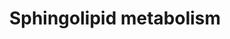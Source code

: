 ---
annotations:
- type: Pathway Ontology
  value: sphingolipid metabolic pathway
authors:
- ReactomeTeam
- Anwesha
- Fehrhart
description: 'Sphingolipids are derivatives of long chain sphingoid bases such as
  sphingosine (trans-1,3-dihydroxy 2-amino-4-octadecene), an 18-carbon unsaturated
  amino alcohol which is the most abundant sphingoid base in mammals. Amide linkage
  of a fatty acid to sphingosine yields ceramides. Esterification of phosphocholine
  to ceramides yields sphingomyelin, and ceramide glycosylation yields glycosylceramides.
  Introduction of sialic acid residues yields gangliosides. These molecules appear
  to be essential components of cell membranes, and intermediates in the pathways
  of sphingolipid synthesis and breakdown modulate processes including apoptosis and
  T cell trafficking.<p>While sphingolipids are abundant in a wide variety of foodstuffs,
  these dietary molecules are mostly degraded by the intestinal flora and intestinal
  enzymes. The body primarily depends on de novo synthesis for its sphingolipid supply
  (Hannun and Obeid 2008; Merrill 2002). De novo synthesis proceeds in four steps:
  the condensation of palmitoyl-CoA and serine to form 3-ketosphinganine, the reduction
  of 3-ketosphinganine to sphinganine, the acylation of sphinganine with a long-chain
  fatty acyl CoA to form dihydroceramide, and the desaturation of dihydroceramide
  to form ceramide.<p>Other sphingolipids involved in signaling are derived from ceramide
  and its biosynthetic intermediates. These include sphinganine (dihydrosphingosine)
  1-phosphate, phytoceramide, sphingosine, and sphingosine 1-phosphate.<p>Sphingomyelin
  is synthesized in a single step in the membrane of the Golgi apparatus from ceramides
  generated in the endoplasmic reticulum (ER) membrane and transferred to the Golgi
  by CERT (ceramide transfer protein), an isoform of COL4A3BP that is associated with
  the ER membrane as a complex with PPM1L (protein phosphatase 1-like) and VAPA or
  VAPB (VAMP-associated proteins A or B). Sphingomyelin synthesis appears to be regulated
  primarily at the level of this transport process through the reversible phosphorylation
  of CERT (Saito et al. 2008).<br>  View original pathway at [http://www.reactome.org/PathwayBrowser/#DIAGRAM=428157
  Reactome].'
last-edited: 2021-01-25
organisms:
- Homo sapiens
redirect_from:
- /index.php/Pathway:WP2788
- /instance/WP2788
schema-jsonld:
- '@context': https://schema.org/
  '@id': https://wikipathways.github.io/pathways/WP2788.html
  '@type': Dataset
  creator:
    '@type': Organization
    name: WikiPathways
  description: 'Sphingolipids are derivatives of long chain sphingoid bases such as
    sphingosine (trans-1,3-dihydroxy 2-amino-4-octadecene), an 18-carbon unsaturated
    amino alcohol which is the most abundant sphingoid base in mammals. Amide linkage
    of a fatty acid to sphingosine yields ceramides. Esterification of phosphocholine
    to ceramides yields sphingomyelin, and ceramide glycosylation yields glycosylceramides.
    Introduction of sialic acid residues yields gangliosides. These molecules appear
    to be essential components of cell membranes, and intermediates in the pathways
    of sphingolipid synthesis and breakdown modulate processes including apoptosis
    and T cell trafficking.<p>While sphingolipids are abundant in a wide variety of
    foodstuffs, these dietary molecules are mostly degraded by the intestinal flora
    and intestinal enzymes. The body primarily depends on de novo synthesis for its
    sphingolipid supply (Hannun and Obeid 2008; Merrill 2002). De novo synthesis proceeds
    in four steps: the condensation of palmitoyl-CoA and serine to form 3-ketosphinganine,
    the reduction of 3-ketosphinganine to sphinganine, the acylation of sphinganine
    with a long-chain fatty acyl CoA to form dihydroceramide, and the desaturation
    of dihydroceramide to form ceramide.<p>Other sphingolipids involved in signaling
    are derived from ceramide and its biosynthetic intermediates. These include sphinganine
    (dihydrosphingosine) 1-phosphate, phytoceramide, sphingosine, and sphingosine
    1-phosphate.<p>Sphingomyelin is synthesized in a single step in the membrane of
    the Golgi apparatus from ceramides generated in the endoplasmic reticulum (ER)
    membrane and transferred to the Golgi by CERT (ceramide transfer protein), an
    isoform of COL4A3BP that is associated with the ER membrane as a complex with
    PPM1L (protein phosphatase 1-like) and VAPA or VAPB (VAMP-associated proteins
    A or B). Sphingomyelin synthesis appears to be regulated primarily at the level
    of this transport process through the reversible phosphorylation of CERT (Saito
    et al. 2008).<br>  View original pathway at [http://www.reactome.org/PathwayBrowser/#DIAGRAM=428157
    Reactome].'
  keywords:
  - 'SUMF2 '
  - GM1
  - 'CERS4 '
  - Globoside
  - multiphospho-CERT:PPM1L:VAPA/B trimer
  - CPE
  - Gb3Cer
  - active STS dimer
  - 'ASAH2 '
  - 'NADP+ '
  - 'opaganib '
  - (Rhodopsin-like
  - 'VAPB '
  - PRKD1,2,3
  - 'SUMF1 '
  - ST-CoA
  - NADH
  - SMPD4:Mg2+
  - SAMD8
  - 'SPTSSB '
  - NAD(P)H
  - PPAP2
  - GLTPD1
  - 'ARSH '
  - 'GD2 '
  - 'OxA-ARSK '
  - ASAH1
  - NEU3
  - 'GM3 '
  - 'NADH '
  - HEXA,B
  - SGPP
  - 'ARSK '
  - 'Ca2+ '
  - SO4(2-)
  - 'OxA-ARSB '
  - GSL
  - 'STS '
  - 'OxA-ARSF '
  - 'SGPP2 '
  - LacCer
  - BGAL
  - 'ASAH1(22-142) '
  - 'CERS2 '
  - 'PPAP2B '
  - Pi
  - 'OxA-ARSE '
  - 'OxA-ARSH '
  - 'SGPP1 '
  - NADP+
  - B4GALNT1 dimer
  - 'ARSA(448-507) '
  - 'CERA '
  - ALDH3B2
  - 'ARSF '
  - HD2NAL
  - SUMF1
  - receptors)
  - PPAP2A
  - 'ARSG '
  - O2
  - 'PXLP-K379-SPTLC2 '
  - 'NADPH '
  - 'GLA '
  - ESYT1:ESYT2:ESYT3
  - UDP
  - 'ORMDL3 '
  - Class A/1
  - Glc
  - phytosphingosine
  - ARS
  - DHEA
  - L-Ser
  - NAD(P)+
  - 'SPHK1 '
  - GM3
  - GALC
  - DEGS2
  - H2S
  - 'ARSB '
  - 'ORMDL2 '
  - GD3,GM3
  - GM2A:GM2
  - 'HEXB(122-311) '
  - trimer
  - ACER1
  - HEXA
  - UGCG
  - 'GM2 '
  - SMPD2,3:Mg2+
  - 'GLB1 '
  - GPL
  - NAD+
  - CERA
  - N-acylsphingosine
  - S1P
  - 'PSAP(311-391) '
  - SUMF1:SUMF2
  - GM2
  - SPHK2:SPHK2
  - 'ESYT3 '
  - 'SMPD2 '
  - GBA3
  - 'PRKD3 '
  - PETA
  - 'ALDH3A2-1 '
  - 'OxA-ARSD '
  - Sulfatide
  - SPHK
  - 'B4GALNT1 '
  - 'NEU1 '
  - ChoP
  - 'PPAP2C '
  - 'ARSD '
  - 'p-S,S132,T-COL4A3BP-2 '
  - CERK
  - ATP
  - Gb4Cer
  - SPTLC complexes
  - 'NEU4-2 '
  - SMPD1
  - SPG
  - GD2,GM2
  - GalCer
  - p-S,S132,T-COL4A3BP-2
  - 'ORMDL1 '
  - PALM-CoA
  - 'CTSA(327-480) '
  - DHEA-SO4
  - 'CERS6 '
  - 'ARSI '
  - 'HEXA '
  - ALDH3A2-1 dimer
  - 'OxA-ARSG '
  - B3GALNT1
  - 'ASAH1(143-395) '
  - 'SMPD3 '
  - 'ARSE '
  - 'CERS5 '
  - CSNK1G2
  - NADPH
  - 'PXLP-K-SPTLC1 '
  - 'VAPA '
  - GalNAc
  - ceramide:CERT:PPM1L:VAPA/B trimer
  - KDSR
  - ORMDL1,2,3
  - 'PXLP-K371-SPTLC3 '
  - UDP-GalNAc
  - GBA:SAPC
  - 'SPHK2 '
  - GM2A(32-193)
  - 'GBA '
  - 'OxA-STS '
  - 'GM2A(32-193) '
  - SUMF2
  - OSBP
  - 'GLB1L '
  - ACER2
  - UGT8
  - inhibitors
  - STEA
  - Neu5Ac
  - PXLP-SGPL1
  - 'CERS3 '
  - LASS proteins
  - UDP-Gal
  - 'GD3 '
  - UDP-Glc
  - C1P
  - NEU2
  - GBA2
  - COL4A3BP-2
  - CERT:PPM1L:VAPA/B
  - 2xPalmC-SGMS2
  - DHCE
  - RCOOH
  - 'OxA-ARSJ '
  - 'Mg2+ '
  - HXAL
  - GLA dimer
  - H+
  - 3-ketosphinganine
  - Gal
  - ADP
  - GLTP
  - PPM1L:VAPA/B dimer
  - active ARSA:Ca2+
  - 'OxA-ARSA(19-444) '
  - DEGS1
  - 'PRKD1 '
  - 'OxA-ARSI '
  - Glucosylceramide
  - active ARS
  - 'SMPD4 '
  - ALDH3B1
  - 'ARSA(19-444) '
  - 'COL4A3BP-2 '
  - p-S132-COL4A3BP-2
  - SPAP
  - 2HCERA
  - DAGs
  - 'ARSJ '
  - SPHM
  - ACER3
  - SGMS1
  - ASAH2-like proteins
  - 'ESYT2 '
  - 'CTSA(29-326) '
  - FA2H
  - 'SPTSSA '
  - SPHK1
  - ENPP7
  - 'HEXB(315-556) '
  - NEU1,4
  - SPHK2
  - SPNS2
  - 'ESYT1 '
  - CO2
  - H2O
  - 'PPM1L '
  - 'CERS1 '
  - N-acylphytosphingosine
  - Ca2+
  - PALM
  - 'PRKD2 '
  - CoA-SH
  - 'NAD+ '
  - PE
  - SPA
  - PC
  - 'PPAP2A '
  license: CC0
  name: Sphingolipid metabolism
seo: CreativeWork
title: Sphingolipid metabolism
wpid: WP2788
---